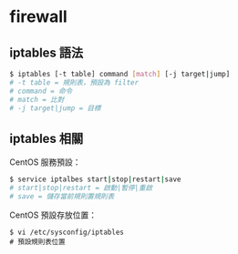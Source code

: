 # firewall


## iptables 語法

```bash
$ iptables [-t table] command [match] [-j target|jump]
# -t table = 規則表，預設為 filter
# command = 命令
# match = 比對
# -j target|jump = 目標
```

## iptables 相關

CentOS 服務預設：

```bash
$ service iptalbes start|stop|restart|save
# start|stop|restart = 啟動|暫停|重啟
# save = 儲存當前規則置規則表
```

CentOS 預設存放位置：

```
$ vi /etc/sysconfig/iptables
# 預設規則表位置
```